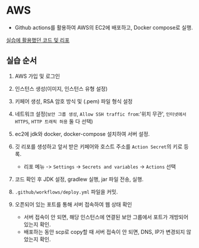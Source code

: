 # AWS

- Github actions를 활용하여 AWS의 EC2에 배포하고, Docker compose로 실행.

[실습에 활용했던 코드 및 리포](https://github.com/seok0205/cicd-aws.git)  

## 실습 순서

1. AWS 가입 및 로그인

2. 인스턴스 생성(이미지, 인스턴스 유형 설정)

3. 키페어 생성, RSA 암호 방식 및 (.pem) 파일 형식 설정

4. 네트워크 설정(`보안 그룹 생성`, `Allow SSH traffic from`:'위치 무관', `인터넷에서 HTTPS`, `HTTP 트래픽 허용` 둘 다 선택)

5. ec2에 jdk와 docker, docker-compose 설치하여 서버 설정.

6. 깃 리포를 생성하고 앞서 받은 키페어와 호스트 주소를 `Action Secret`의 키로 등록.

    - 리포 메뉴 -> `Settings` -> `Secrets and variables` -> `Actions` 선택

7. 코드 확인 후 JDK 설정, gradlew 실행, jar 파일 전송, 실행.

8. `.github/workflows/deploy.yml` 파일을 커밋.

9. 오픈되어 있는 포트를 통해 서버 접속하여 웹 상태 확인

    - 서버 접속이 안 되면, 해당 인스턴스에 연결된 보안 그룹에서 포트가 개방되어 있는지 확인.
    - 배포하는 동안 scp로 copy할 때 서버 접속이 안 되면, DNS, IP가 변경되지 않았는지 확인.
